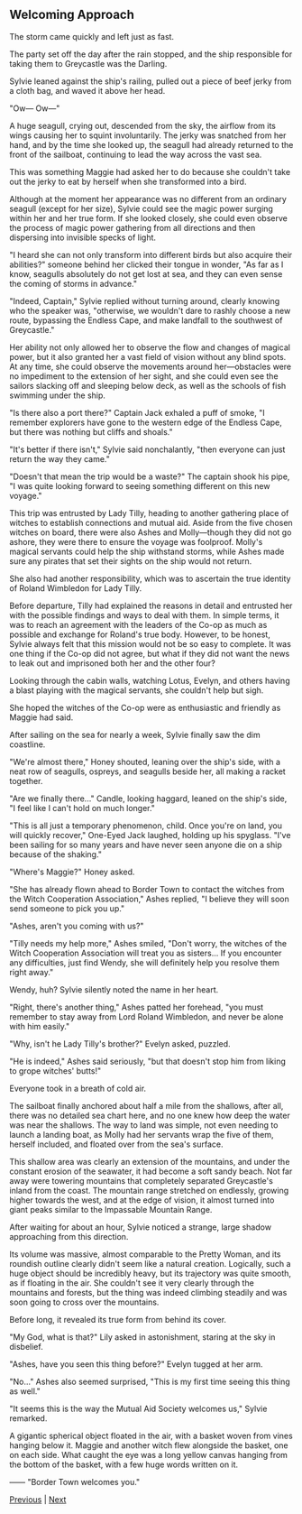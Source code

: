 ## Welcoming Approach
The storm came quickly and left just as fast.

The party set off the day after the rain stopped, and the ship responsible for taking them to Greycastle was the Darling.

Sylvie leaned against the ship's railing, pulled out a piece of beef jerky from a cloth bag, and waved it above her head.

"Ow— Ow—"

A huge seagull, crying out, descended from the sky, the airflow from its wings causing her to squint involuntarily. The jerky was snatched from her hand, and by the time she looked up, the seagull had already returned to the front of the sailboat, continuing to lead the way across the vast sea.

This was something Maggie had asked her to do because she couldn't take out the jerky to eat by herself when she transformed into a bird.

Although at the moment her appearance was no different from an ordinary seagull (except for her size), Sylvie could see the magic power surging within her and her true form. If she looked closely, she could even observe the process of magic power gathering from all directions and then dispersing into invisible specks of light.

"I heard she can not only transform into different birds but also acquire their abilities?" someone behind her clicked their tongue in wonder, "As far as I know, seagulls absolutely do not get lost at sea, and they can even sense the coming of storms in advance."

"Indeed, Captain," Sylvie replied without turning around, clearly knowing who the speaker was, "otherwise, we wouldn't dare to rashly choose a new route, bypassing the Endless Cape, and make landfall to the southwest of Greycastle."



Her ability not only allowed her to observe the flow and changes of magical power, but it also granted her a vast field of vision without any blind spots. At any time, she could observe the movements around her—obstacles were no impediment to the extension of her sight, and she could even see the sailors slacking off and sleeping below deck, as well as the schools of fish swimming under the ship.



"Is there also a port there?" Captain Jack exhaled a puff of smoke, "I remember explorers have gone to the western edge of the Endless Cape, but there was nothing but cliffs and shoals."



"It's better if there isn't," Sylvie said nonchalantly, "then everyone can just return the way they came."



"Doesn't that mean the trip would be a waste?" The captain shook his pipe, "I was quite looking forward to seeing something different on this new voyage."



This trip was entrusted by Lady Tilly, heading to another gathering place of witches to establish connections and mutual aid. Aside from the five chosen witches on board, there were also Ashes and Molly—though they did not go ashore, they were there to ensure the voyage was foolproof. Molly's magical servants could help the ship withstand storms, while Ashes made sure any pirates that set their sights on the ship would not return.



She also had another responsibility, which was to ascertain the true identity of Roland Wimbledon for Lady Tilly.



Before departure, Tilly had explained the reasons in detail and entrusted her with the possible findings and ways to deal with them. In simple terms, it was to reach an agreement with the leaders of the Co-op as much as possible and exchange for Roland's true body. However, to be honest, Sylvie always felt that this mission would not be so easy to complete. It was one thing if the Co-op did not agree, but what if they did not want the news to leak out and imprisoned both her and the other four?



Looking through the cabin walls, watching Lotus, Evelyn, and others having a blast playing with the magical servants, she couldn't help but sigh.



She hoped the witches of the Co-op were as enthusiastic and friendly as Maggie had said.



After sailing on the sea for nearly a week, Sylvie finally saw the dim coastline.



"We're almost there," Honey shouted, leaning over the ship's side, with a neat row of seagulls, ospreys, and seagulls beside her, all making a racket together.



"Are we finally there..." Candle, looking haggard, leaned on the ship's side, "I feel like I can't hold on much longer."



"This is all just a temporary phenomenon, child. Once you're on land, you will quickly recover," One-Eyed Jack laughed, holding up his spyglass. "I've been sailing for so many years and have never seen anyone die on a ship because of the shaking."



"Where's Maggie?" Honey asked.



"She has already flown ahead to Border Town to contact the witches from the Witch Cooperation Association," Ashes replied, "I believe they will soon send someone to pick you up."



"Ashes, aren't you coming with us?"



"Tilly needs my help more," Ashes smiled, "Don't worry, the witches of the Witch Cooperation Association will treat you as sisters... If you encounter any difficulties, just find Wendy, she will definitely help you resolve them right away."



Wendy, huh? Sylvie silently noted the name in her heart.

"Right, there's another thing," Ashes patted her forehead, "you must remember to stay away from Lord Roland Wimbledon, and never be alone with him easily."

"Why, isn't he Lady Tilly's brother?" Evelyn asked, puzzled.

"He is indeed," Ashes said seriously, "but that doesn't stop him from liking to grope witches' butts!"

Everyone took in a breath of cold air.

The sailboat finally anchored about half a mile from the shallows, after all, there was no detailed sea chart here, and no one knew how deep the water was near the shallows. The way to land was simple, not even needing to launch a landing boat, as Molly had her servants wrap the five of them, herself included, and floated over from the sea's surface.

This shallow area was clearly an extension of the mountains, and under the constant erosion of the seawater, it had become a soft sandy beach. Not far away were towering mountains that completely separated Greycastle's inland from the coast. The mountain range stretched on endlessly, growing higher towards the west, and at the edge of vision, it almost turned into giant peaks similar to the Impassable Mountain Range.

After waiting for about an hour, Sylvie noticed a strange, large shadow approaching from this direction.

Its volume was massive, almost comparable to the Pretty Woman, and its roundish outline clearly didn't seem like a natural creation. Logically, such a huge object should be incredibly heavy, but its trajectory was quite smooth, as if floating in the air. She couldn't see it very clearly through the mountains and forests, but the thing was indeed climbing steadily and was soon going to cross over the mountains.



Before long, it revealed its true form from behind its cover.

"My God, what is that?" Lily asked in astonishment, staring at the sky in disbelief.

"Ashes, have you seen this thing before?" Evelyn tugged at her arm.

"No..." Ashes also seemed surprised, "This is my first time seeing this thing as well."

"It seems this is the way the Mutual Aid Society welcomes us," Sylvie remarked.

A gigantic spherical object floated in the air, with a basket woven from vines hanging below it. Maggie and another witch flew alongside the basket, one on each side. What caught the eye was a long yellow canvas hanging from the bottom of the basket, with a few huge words written on it.

—— "Border Town welcomes you."





[Previous](CH0254.md) | [Next](CH0256.md)
